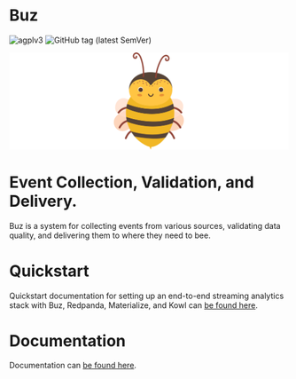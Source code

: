 # Buz

![agplv3](https://img.shields.io/badge/license-AGPLv3-brightgreen)
![GitHub tag (latest SemVer)](https://img.shields.io/github/v/tag/silverton-io/buz)

![honey](img/buzz.png)

# Event Collection, Validation, and Delivery.

Buz is a system for collecting events from various sources, validating data quality, and delivering them to where they need to bee.


# Quickstart

Quickstart documentation for setting up an end-to-end streaming analytics stack with Buz, Redpanda, Materialize, and Kowl can [be found here](https://buz.dev/examples/quickstart).


# Documentation

Documentation can [be found here](https://buz.dev).
